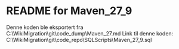 # README for Maven_27_9
Denne koden ble eksportert fra C:\WikiMigration\git\code_dump\Maven_27.md
Link til denne koden: C:\WikiMigration\git\code_repo\SQLScripts\Maven_27_9.sql
